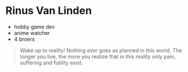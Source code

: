 # Rinus Van Linden

- hobby game dev
- anime watcher
- 4 broers

>Wake up to reality! Nothing ever goes as planned in this world. The longer you live, the more you realize that in this reality only pain, suffering and futility exist.

